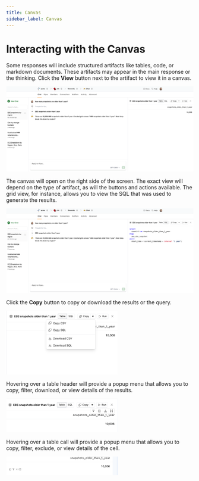 ```yaml
---
title: Canvas
sidebar_label: Canvas
---
```


# Interacting with the Canvas

Some responses will include structured artifacts like tables, code, or markdown documents.  These artifacts may appear in the main response or the thinking.  Click the **View** button next to the artifact to view it in a canvas.

![AI Chat Canvas - Table](./pipes_ai_chat_canvas_table.png)

The canvas will open on the right side of the screen.  The exact view will depend on the type of artifact, as will the buttons and actions available.  The grid view, for instance, allows you to view the SQL that was used to generate the results.

![AI Chat Canvas - SQL](./pipes_ai_chat_canvas_sql.png)

Click the **Copy** button to copy or download the results or the query.

<!--
![AI Chat Canvas - Copy](./pipes_ai_chat_canvas_table_copy_menu.png)
-->

<img alt="AI Chat Canvas - Copy" src="./pipes_ai_chat_canvas_table_copy_menu.png" width="300pt" />

Hovering over a table header will provide a popup menu that allows you to copy, filter, download, or view details of the results.
<!--
![AI Chat Canvas - popup](./pipes_ai_chat_canvas_table_table_actions.png)
-->

<img alt="AI Chat Canvas - popup" src="./pipes_ai_chat_canvas_table_table_actions.png" width="300pt" />


Hovering over a table call will provide a popup menu that allows you to copy, filter, exclude, or view details of the cell.
<!--
![AI Chat Canvas - popup](./pipes_ai_chat_canvas_table_cell_actions.png)
-->

<img alt="AI Chat Canvas - popup" src="./pipes_ai_chat_canvas_table_cell_actions.png" width="300pt" />

